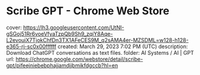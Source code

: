# Scribe GPT - Chrome Web Store

cover: https://lh3.googleusercontent.com/UtNI-gSGoj51Rr6voeVfyaTzpQb9Sh9_zqiY8Aqe-L2evouiX7TjokChfDn3TX1AFeCES9M_q2sAMA4er-MZSDML=w128-h128-e365-rj-sc0x00ffffff
created: March 29, 2023 7:02 PM (UTC)
description: Download ChatGPT conversations as text files.
folder: AI Systems / AI | GPT
url: https://chrome.google.com/webstore/detail/scribe-gpt/pifeejniebebphajjamdjjbmikfdgccb?hl=en